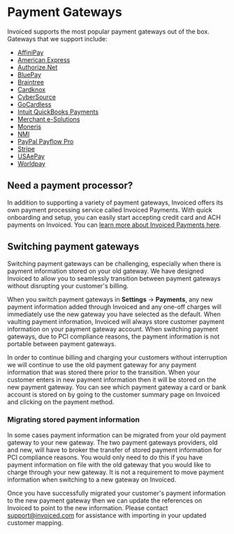 # Payment Gateways

Invoiced supports the most popular payment gateways out of the box. Gateways that we support include:

- [AffiniPay](/resources/docs/integrations/affinipay)
- [American Express](/resources/docs/integrations/amex)
- [Authorize.Net](/resources/docs/integrations/authorizenet)
- [BluePay](/resources/docs/integrations/bluepay)
- [Braintree](/resources/docs/integrations/braintree)
- [Cardknox](/resources/docs/integrations/cardknox)
- [CyberSource](/resources/docs/integrations/cybersource)
- [GoCardless](/resources/docs/integrations/gocardless)
- [Intuit QuickBooks Payments](/resources/docs/integrations/intuit-payments)
- [Merchant e-Solutions](/resources/docs/integrations/merchant-e-solutions)
- [Moneris](/resources/docs/integrations/moneris)
- [NMI](/resources/docs/integrations/nmi)
- [PayPal Payflow Pro](/resources/docs/integrations/paypal-payflow-pro)
- [Stripe](/resources/docs/integrations/stripe)
- [USAePay](/resources/docs/integrations/usaepay)
- [Worldpay](/resources/docs/integrations/worldpay)

## Need a payment processor?

In addition to supporting a variety of payment gateways, Invoiced offers its own payment processing service called Invoiced Payments. With quick onboarding and setup, you can easily start accepting credit card and ACH payments on Invoiced. You can [learn more about Invoiced Payments here](https://www.invoiced.com/payments).

## Switching payment gateways

Switching payment gateways can be challenging, especially when there is payment information stored on your old gateway. We have designed Invoiced to allow you to seamlessly transition between payment gateways without disrupting your customer's billing.

When you switch payment gateways in **Settings** &rarr; **Payments**, any new payment information added through Invoiced and any one-off charges will immediately use the new gateway you have selected as the default. When vaulting payment information, Invoiced will always store customer payment information on your payment gateway account. When switching payment gateways, due to PCI compliance reasons, the payment information is not portable between payment gateways.

In order to continue billing and charging your customers without interruption we will continue to use the old payment gateway for any payment information that was stored there prior to the transition. When your customer enters in new payment information then it will be stored on the new payment gateway. You can see which payment gateway a card or bank account is stored on by going to the customer summary page on Invoiced and clicking on the payment method.

### Migrating stored payment information

In some cases payment information can be migrated from your old payment gateway to your new gateway. The two payment gateways providers, old and new, will have to broker the transfer of stored payment information for PCI compliance reasons. You would only need to do this if you have payment information on file with the old gateway that you would like to charge through your new gateway. It is not a requirement to move payment information when switching to a new gateway on Invoiced.

Once you have successfully migrated your customer's payment information to the new payment gateway then we can update the references on Invoiced to point to the new information. Please contact [support@invoiced.com](mailto:support@invoiced.com) for assistance with importing in your updated customer mapping.   
